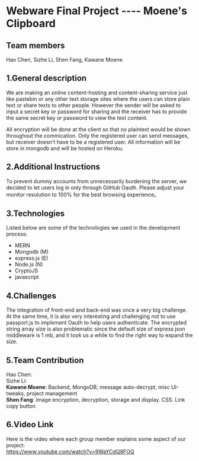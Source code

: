 # Webware Final Project ---- Moene's Clipboard

## Team members
Hao Chen, Sizhe Li, Shen Fang, Kawane Moene

## 1.General description
We are making an online content-hosting and content-sharing service just like pastebin or any other text storage sites where the users can store plain text or share texts to other people. However the sender will be asked to input a secret key or password for sharing and the receiver has to provide the same secret key or password to view the text content. 

All encryption will be done at the client so that no plaintext would be shown throughout the commication. Only the registered user can send messages, but receiver doesn't have to be a registered user. All information will be store in mongodb and will be hosted on Heroku.   

## 2.Additional Instructions 
To prevent dummy accounts from unnecessarily burdening the server, we decided to let users log in only through GitHub Oauth.
Please adjust your monitor resolution to 100% for the best browsing experience。
## 3.Technologies 
Listed below are some of the technologies we used in the development process:

 - MERN  
 - Mongodb (M)  
 - express.js (E)  
 - Node.js (N)  
 - CryptoJS  
 - javascript  

## 4.Challenges 
The integration of front-end and back-end was once a very big challenge. At the same time, it is also very interesting and challenging not to use passport.js to implement Oauth to help users authenticate.
The encrypted string array size is also problematic since the default size of express json middleware is 1 mb, and it took us a while to find the right way to expand the size.

## 5.Team Contribution

Hao Chen:  
Sizhe Li:  
**Kawane Moene**: Backend, MongoDB, message auto-decrypt, misc UI-tweaks, project management  
**Shen Fang**: Image encryption, decryption, storage and display. CSS. Link copy button

## 6.Video Link
Here is the video where each group member explains some aspect of our project:  
https://www.youtube.com/watch?v=9WaYCdQ8FOQ

